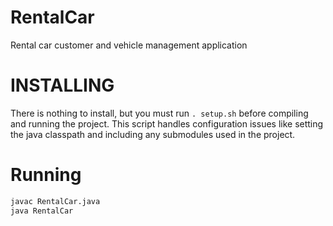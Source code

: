 # RentalCar
Rental car customer and vehicle management application

# INSTALLING
There is nothing to install, but you must run `. setup.sh` before compiling and
running the project. This script handles configuration issues like setting the
java classpath and including any submodules used in the project.

# Running
```sh
javac RentalCar.java
java RentalCar
